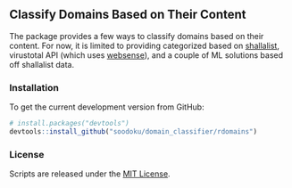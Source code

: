 ## Classify Domains Based on Their Content

The package provides a few ways to classify domains based on their content. For now, it is limited to providing categorized based on [shallalist](http://www.shallalist.de/), virustotal API (which uses [websense](https://www.forcepoint.com/)), and a couple of ML solutions based off shallalist data. 

### Installation

To get the current development version from GitHub:

```r
# install.packages("devtools")
devtools::install_github("soodoku/domain_classifier/rdomains")
```

### License

Scripts are released under the [MIT License](https://opensource.org/licenses/MIT).